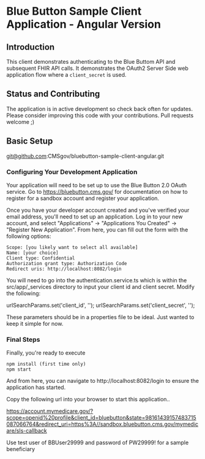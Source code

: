 Blue Button Sample Client Application - Angular Version
======================================================

## Introduction

This client demonstrates authenticating to the Blue Buttom API and subsequent FHIR API calls.
It demonstrates the OAuth2 Server Side web application flow where a `client_secret` is used.

## Status and Contributing

The application is in active development so check back often for updates.
Please consider improving this code with your contributions. Pull requests welcome ;)

## Basic Setup

   git@github.com:CMSgov/bluebutton-sample-client-angular.git


### Configuring Your Development Application

Your application will need to be set up to use the Blue Button 2.0 OAuth service.  Go to  https://bluebutton.cms.gov/ for documentation on how to register for a sandbox account and register your application. 

Once you have your developer account created and you've verified your email address,
you'll need to set up an application. Log in to your new account, and select
"Applications" -> "Applications You Created" -> "Register New Application". From
here, you can fill out the form with the following options:

    Scope: [you likely want to select all available]
    Name: [your choice]
    Client type: Confidential
    Authorization grant type: Authorization Code
    Redirect uris: http://localhost:8082/login
    
You will need to go into the authentication.service.ts which is within the src/app/_services directory to input your client id and client secret.    Modify the following:

urlSearchParams.set('client_id', '<your client id here>');
urlSearchParams.set('client_secret', '<your client secret here>');

These parameters should be in a properties file to be ideal.  Just wanted to keep it simple for now.


### Final Steps

Finally, you're ready to execute

    npm install (first time only)
    npm start

And from here, you can navigate to http://localhost:8082/login to ensure the application has started.

Copy the following url into your browser to start this application..

https://account.mymedicare.gov/?scope=openid%20profile&client_id=bluebutton&state=98161439157483715087066764&redirect_uri=https%3A//sandbox.bluebutton.cms.gov/mymedicare/sls-callback

Use test user of BBUser29999 and password of PW29999! for a sample beneficiary



